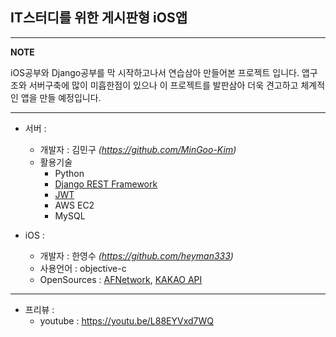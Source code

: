 IT스터디를 위한 게시판형 iOS앱 
--
---
**NOTE**

iOS공부와 Django공부를 막 시작하고나서 연습삼아 만들어본 프로젝트 입니다. 앱구조와 서버구축에 많이 미흡한점이 있으나 이 프로젝트를 발판삼아 더욱 견고하고 체계적인 앱을 만들 예정입니다.


---

- 서버 :
  - 개발자 : 김민구 _(https://github.com/MinGoo-Kim)_
   - 활용기술
      - Python
      - [Django REST Framework](http://www.django-rest-framework.org/)
      - [JWT](http://getblimp.github.io/django-rest-framework-jwt/)
      - AWS EC2
      - MySQL

- iOS :
  - 개발자 : 한영수 _(https://github.com/heyman333)_
  - 사용언어 : objective-c
  - OpenSources : [AFNetwork](https://github.com/AFNetworking/AFNetworking), [KAKAO API](https://developers.kakao.com/docs/ios) 

---
- 프리뷰 :
  - youtube : https://youtu.be/L88EYVxd7WQ
